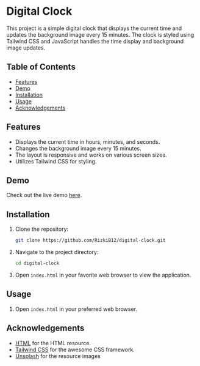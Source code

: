 # Digital Clock

This project is a simple digital clock that displays the current time and updates the background image every 15 minutes. The clock is styled using Tailwind CSS and JavaScript handles the time display and background image updates.

## Table of Contents

- [Features](#features)
- [Demo](#demo)
- [Installation](#installation)
- [Usage](#usage)
- [Acknowledgements](#acknowledgements)

## Features

- Displays the current time in hours, minutes, and seconds.
- Changes the background image every 15 minutes.
- The layout is responsive and works on various screen sizes.
- Utilizes Tailwind CSS for styling.

## Demo

Check out the live demo [here](https://digital-clock-psi-one.vercel.app/).

## Installation

1. Clone the repository:
   ```sh
   git clone https://github.com/RizkiB12/digital-clock.git
   ```
2. Navigate to the project directory:
   ```sh
   cd digital-clock
   ```
3. Open `index.html` in your favorite web browser to view the application.

## Usage

1.  Open `index.html` in your preferred web browser.

## Acknowledgements

- [HTML](https://www.w3schools.com/html/) for the HTML resource.
- [Tailwind CSS](https://tailwindcss.com) for the awesome CSS framework.
- [Unsplash](https://unsplash.com/) for the resource images
